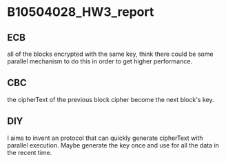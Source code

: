 # B10504028_HW3_report
## ECB
all of the blocks encrypted with the same key, think there could be some parallel mechanism to do this in order to get higher performance.
## CBC
the cipherText of the previous block cipher become the next block's key.
## DIY
I aims to invent an protocol that can quickly generate cipherText with parallel execution. Maybe generate the key once and use for all the data in the recent time.